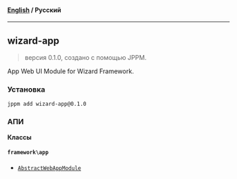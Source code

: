 #### [English](README.md) / **Русский**

---

## wizard-app
> версия 0.1.0, создано с помощью JPPM.

App Web UI Module for Wizard Framework.

### Установка
```
jppm add wizard-app@0.1.0
```

### АПИ
**Классы**

#### `framework\app`

- [`AbstractWebAppModule`](https://github.com/jphp-group/wizard-framework/blob/master/wizard-app/api-docs/classes/framework/app/AbstractWebAppModule.ru.md)